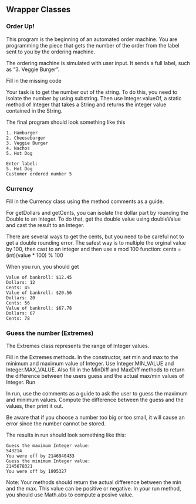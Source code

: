 ## Wrapper Classes

### Order Up!

This program is the beginning of an automated order machine. You are programming the piece that gets the number of the order from the label sent to you by the ordering machine.

The ordering machine is simulated with user input. It sends a full label, such as “3. Veggie Burger”.


Fill in the missing code

Your task is to get the number out of the string. To do this, you need to isolate the number by using substring. Then use Integer.valueOf, a static method of Integer that takes a String and returns the integer value contained in the String.

The final program should look something like this

```
1. Hamburger
2. Cheeseburger
3. Veggie Burger
4. Nachos
5. Hot Dog

Enter label: 
5. Hot Dog
Customer ordered number 5
```

### Currency

Fill in the Currency class using the method comments as a guide.

For getDollars and getCents, you can isolate the dollar part by rounding the Double to an Integer. To do that, get the double value using doubleValue and cast the result to an Integer.

There are several ways to get the cents, but you need to be careful not to get a double rounding error. The safest way is to multiple the orginal value by 100, then cast to an integer and then use a mod 100 function:
cents = (int)(value * 100) % 100

When you run, you should get
```
Value of bankroll: $12.45
Dollars: 12
Cents: 45
Value of bankroll: $20.56
Dollars: 20
Cents: 56
Value of bankroll: $67.78
Dollars: 67
Cents: 78
```

### Guess the number (Extremes)

The Extremes class represents the range of Integer values.

Fill in the Extremes methods. In the constructor, set min and max to the minimum and maximum value of Integer. Use Integer.MIN_VALUE and Integer.MAX_VALUE. Also fill in the MinDiff and MaxDiff methods to return the difference between the users guess and the actual max/min values of Integer.
Run

In run, use the comments as a guide to ask the user to guess the maximum and minimum values. Compute the difference between the guess and the values, then print it out.

Be aware that if you choose a number too big or too small, it will cause an error since the number cannot be stored.

The results in run should look something like this:

```
Guess the maximum Integer value: 
543214
You were off by 2146940433
Guess the minimum Integer value: 
2145678321
You were off by 1805327
```

Note: Your methods should return the actual difference between the min and the max. This value can be positive or negative. In your run method, you should use Math.abs to compute a posive value.

